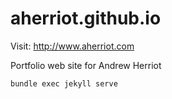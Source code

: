 # aherriot.github.io

Visit: http://www.aherriot.com

Portfolio web site for Andrew Herriot

`bundle exec jekyll serve`
